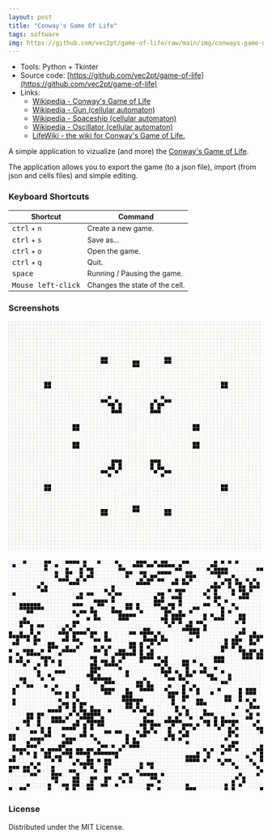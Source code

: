 ```yaml
---
layout: post
title: "Conway's Game Of Life"
tags: software
img: https://github.com/vec2pt/game-of-life/raw/main/img/conways-game-of-life.png
---
```


- Tools: Python + Tkinter
- Source code: [https://github.com/vec2pt/game-of-life](https://github.com/vec2pt/game-of-life)
- Links:
    - [Wikipedia - Conway's Game of Life](https://en.wikipedia.org/wiki/Conway%27s_Game_of_Life)
    - [Wikipedia - Gun (cellular automaton)](https://en.wikipedia.org/wiki/Gun_(cellular_automaton))
    - [Wikipedia - Spaceship (cellular automaton)](https://en.wikipedia.org/wiki/Spaceship_(cellular_automaton))
    - [Wikipedia - Oscillator (cellular automaton)](https://en.wikipedia.org/wiki/Oscillator_(cellular_automaton))
    - [LifeWiki - the wiki for Conway's Game of Life.](https://conwaylife.com/wiki/Main_Page)


A simple application to vizualize (and more) the [Conway's Game of Life](https://en.wikipedia.org/wiki/Conway%27s_Game_of_Life).

The application allows you to export the game (to a json file), import (from json and cells files) and simple editing.

### Keyboard Shortcuts

| Shortcut | Command |
| ------- | -------- |
| <kbd>ctrl</kbd> + <kbd>n</kbd> | Create a new game. |
| <kbd>ctrl</kbd> + <kbd>s</kbd> | Save as... |
| <kbd>ctrl</kbd> + <kbd>o</kbd> | Open the game. |
| <kbd>ctrl</kbd> + <kbd>q</kbd> | Quit. |
| <kbd>space</kbd> | Running / Pausing the game. |
| <kbd>Mouse left-click</kbd> | Changes the state of the cell. |

### Screenshots

![conways-game-of-life1.gif](https://github.com/vec2pt/game-of-life/raw/main/img/conways-game-of-life1.gif)

![conways-game-of-life2.gif](https://github.com/vec2pt/game-of-life/raw/main/img/conways-game-of-life2.gif)


### License

Distributed under the MIT License.
